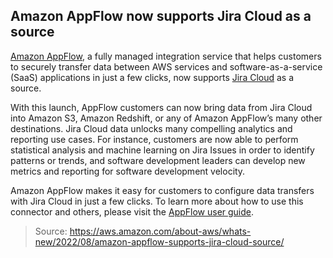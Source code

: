 ## Amazon AppFlow now supports Jira Cloud as a source

[Amazon AppFlow](https://aws.amazon.com/appflow/), a fully managed integration service that helps customers to securely transfer data between AWS services and software-as-a-service (SaaS) applications in just a few clicks, now supports [Jira Cloud](https://developer.atlassian.com/cloud/jira/platform/) as a source.

With this launch, AppFlow customers can now bring data from Jira Cloud into Amazon S3, Amazon Redshift, or any of Amazon AppFlow’s many other destinations. Jira Cloud data unlocks many compelling analytics and reporting use cases. For instance, customers are now able to perform statistical analysis and machine learning on Jira Issues in order to identify patterns or trends, and software development leaders can develop new metrics and reporting for software development velocity.

Amazon AppFlow makes it easy for customers to configure data transfers with Jira Cloud in just a few clicks. To learn more about how to use this connector and others, please visit the [AppFlow user guide](https://docs.aws.amazon.com/appflow/latest/userguide/what-is-appflow.html).

> Source: https://aws.amazon.com/about-aws/whats-new/2022/08/amazon-appflow-supports-jira-cloud-source/